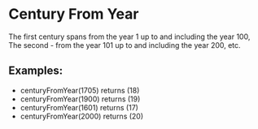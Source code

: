 <h1>Century From Year</h1>

<p>The first century spans from the year 1 up to and including the year 100, The second - from the year 101 up to and including the year 200, etc.</p>
<h2>Examples:</h2>

<ul>
<li>centuryFromYear(1705)  returns (18)</li>
<li>centuryFromYear(1900)  returns (19)</li>
<li>centuryFromYear(1601)  returns (17)</li>
<li>centuryFromYear(2000)  returns (20)</li>
</ul>

